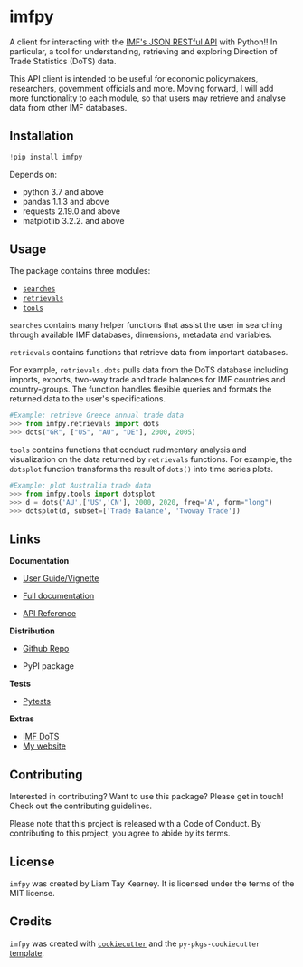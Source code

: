 # imfpy

A client for interacting with the [IMF's JSON RESTful API](https://datahelp.imf.org/knowledgebase/articles/667681-using-json-restful-web-service) with Python!! In particular, a tool for understanding, retrieving and exploring Direction of Trade Statistics (DoTS) data. 

This API client is intended to be useful for economic policymakers, researchers, government officials and more. Moving forward, I will add more functionality to each module, so that users may retrieve and analyse data from other IMF databases.

## Installation

```python
!pip install imfpy
```

Depends on:

- python 3.7 and above
- pandas 1.1.3 and above
- requests 2.19.0 and above
- matplotlib 3.2.2. and above

## Usage

The package contains three modules:  

* [`searches`](https://imfpy.readthedocs.io/en/latest/autoapi/imfpy/searches/index.html)
* [`retrievals`](https://imfpy.readthedocs.io/en/latest/autoapi/imfpy/retrievals/index.html)
* [`tools`](https://imfpy.readthedocs.io/en/latest/autoapi/imfpy/tools/index.html)

`searches` contains many helper functions that assist the user in searching through available IMF databases, dimensions, metadata and variables. 

`retrievals` contains functions that retrieve data from important databases. 

For example, `retrievals.dots` pulls data from the DoTS database including imports, exports, two-way trade and trade balances for IMF countries and country-groups. The function handles flexible queries and formats the returned data to the user's specifications. 

```python
#Example: retrieve Greece annual trade data
>>> from imfpy.retrievals import dots
>>> dots("GR", ["US", "AU", "DE"], 2000, 2005)
```

`tools` contains functions that conduct rudimentary analysis and visualization on the data returned by `retrievals` functions. For example, the `dotsplot` function transforms the result of `dots()` into time series plots.

```python
#Example: plot Australia trade data
>>> from imfpy.tools import dotsplot
>>> d = dots('AU',['US','CN'], 2000, 2020, freq='A', form="long")
>>> dotsplot(d, subset=['Trade Balance', 'Twoway Trade'])
```



## Links

**Documentation**

* [User Guide/Vignette](https://imfpy.readthedocs.io/en/latest/example.html#user-guide)

* [Full documentation](https://imfpy.readthedocs.io/en/latest/)

* [API Reference](https://imfpy.readthedocs.io/en/latest/autoapi/index.html)

**Distribution**

* [Github Repo](https://github.com/ltk2118/imfpy)

* PyPI package

**Tests**

* [Pytests](https://github.com/ltk2118/imfpy/blob/main/tests/test_imfpy.py)

**Extras**

* [IMF DoTS](https://data.imf.org/?sk=9D6028D4-F14A-464C-A2F2-59B2CD424B85)
* [My website](https://ltk2118.github.io/home/)

## Contributing

Interested in contributing? Want to use this package?  Please get in touch! Check out the contributing guidelines. 

Please note that this project is released with a Code of Conduct. By contributing to this project, you agree to abide by its terms.

## License

`imfpy` was created by Liam Tay Kearney. It is licensed under the terms of the MIT license.

## Credits

`imfpy` was created with [`cookiecutter`](https://cookiecutter.readthedocs.io/en/latest/) and the `py-pkgs-cookiecutter` [template](https://github.com/py-pkgs/py-pkgs-cookiecutter).
